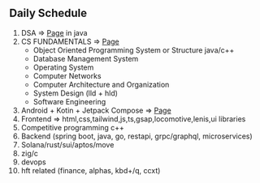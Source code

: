 ## Daily Schedule


1. DSA => [Page](DSA.md) in java
2. CS FUNDAMENTALS => [Page](CS_FUNDAMENTALS.md)
	- Object Oriented Programming System or Structure java/c++
	- Database Management System
	- Operating System
	- Computer Networks
	- Computer Architecture and Organization
	- System Design (lld + hld)
	- Software Engineering
3. Android + Kotin + Jetpack Compose => [Page](Kotlin.md)
4. Frontend => html,css,tailwind,js,ts,gsap,locomotive,lenis,ui libraries
5. Competitive programming c++
6. Backend (spring boot, java, go, restapi, grpc/graphql, microservices)
7. Solana/rust/sui/aptos/move
8. zig/c
9. devops
10. hft related (finance, alphas, kbd+/q, ccxt)